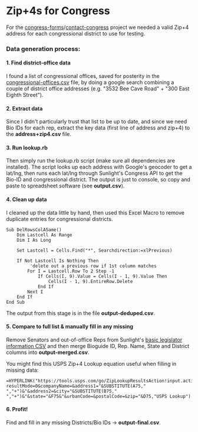 Zip+4s for Congress
======================

For the [congress-forms](https://github.com/EFForg/congress-forms/)/[contact-congress](https://github.com/unitedstates/contact-congress/) project we needed a valid Zip+4 address for each congressional district to use for testing.

### Data generation process:

#### 1. Find district-office data

I found a list of congressional offices, saved for posterity in the [congressional-offices.csv](https://github.com/sinak/congress-zip-plus-four/blob/master/congressional-offices.csv) file, by doing a google search combining a couple of district office addresses (e.g. "3532 Bee Cave Road" + "300 East Eighth Street").

#### 2. Extract data

Since I didn't particularly trust that list to be up to date, and since we need Bio IDs for each rep, extract the key data (first line of address and zip+4) to the **address+zip4.csv** file.

#### 3. Run lookup.rb

Then simply run the lookup.rb script (make sure all dependencies are installed). 
The script looks up each address with Google's geocoder to get a lat/lng, then runs each lat/lng through Sunlight's Congress API to get the Bio-ID and congressional district.
The output is just to console, so copy and paste to spreadsheet software (see **output.csv**).

#### 4. Clean up data

I cleaned up the data little by hand, then used this Excel Macro to remove duplicate entries for congressional districts.
```
Sub DelRowsColASame()
    Dim Lastcell As Range
    Dim I As Long
     
    Set Lastcell = Cells.Find("*", Searchdirection:=xlPrevious)
     
    If Not Lastcell Is Nothing Then
         'delete out a previous row if 1st column matches
        For I = Lastcell.Row To 2 Step -1
            If Cells(I, 9).Value = Cells(I - 1, 9).Value Then
                Cells(I - 1, 9).EntireRow.Delete
            End If
        Next I
    End If
End Sub
```
The output from this stage is in the file **output-deduped.csv**.

#### 5. Compare to full list & manually fill in any missing

Remove Senators and out-of-office Reps from Sunlight's [basic legislator information CSV](http://unitedstates.sunlightfoundation.com/legislators/legislators.csv) and then merge Bioguide ID, Rep. Name, State and District columns into **output-merged.csv**. 

You might find this USPS Zip+4 Lookup equation useful when filling in missing data:

```
=HYPERLINK("https://tools.usps.com/go/ZipLookupResultsAction!input.action?resultMode=0&companyName=&address1="&SUBSTITUTE(A75," ","+")&"&address2=&city="&SUBSTITUTE(B75," ","+")&"&state="&F75&"&urbanCode=&postalCode=&zip="&D75,"USPS Lookup")
```

#### 6. Profit!
Find and fill in any missing Districts/Bio IDs -> **output-final.csv**.

